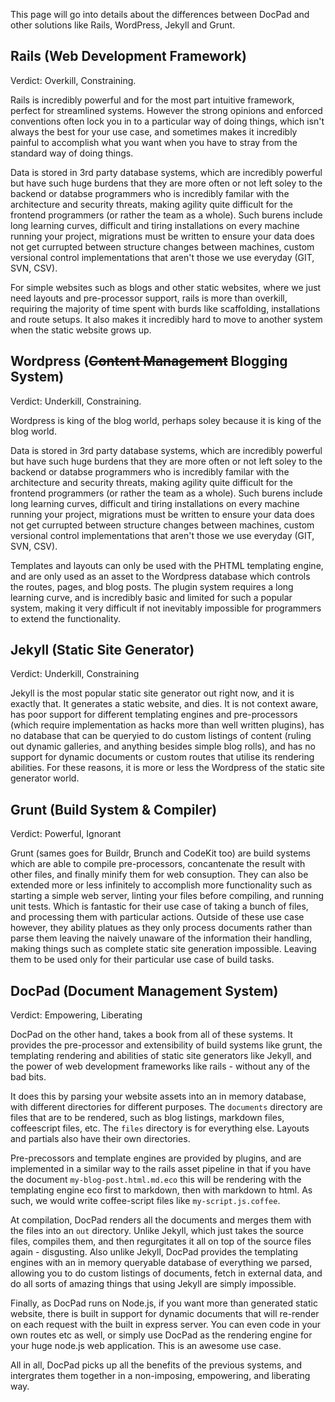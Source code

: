 This page will go into details about the differences between DocPad and other solutions like Rails, WordPress, Jekyll and Grunt.

## Rails (Web Development Framework)

Verdict: Overkill, Constraining.

Rails is incredibly powerful and for the most part intuitive framework, perfect for streamlined systems. However the strong opinions and enforced conventions often lock you in to a particular way of doing things, which isn't always the best for your use case, and sometimes makes it incredibly painful to accomplish what you want when you have to stray from the standard way of doing things.

Data is stored in 3rd party database systems, which are incredibly powerful but have such huge burdens that they are more often or not left soley to the backend or databse programmers who is incredibly familar with the architecture and security threats, making agility quite difficult for the frontend programmers (or rather the team as a whole). Such burens include long learning curves, difficult and tiring installations on every machine running your project, migrations must be written to ensure your data does not get currupted between structure changes between machines, custom versional control implementations that aren't those we use everyday (GIT, SVN, CSV).

For simple websites such as blogs and other static websites, where we just need layouts and pre-processor support, rails is more than overkill, requiring the majority of time spent with burds like scaffolding, installations and route setups. It also makes it incredibly hard to move to another system when the static website grows up.


## Wordpress (<s>Content Management</s> Blogging System)

Verdict: Underkill, Constraining.

Wordpress is king of the blog world, perhaps soley because it is king of the blog world.

Data is stored in 3rd party database systems, which are incredibly powerful but have such huge burdens that they are more often or not left soley to the backend or databse programmers who is incredibly familar with the architecture and security threats, making agility quite difficult for the frontend programmers (or rather the team as a whole). Such burens include long learning curves, difficult and tiring installations on every machine running your project, migrations must be written to ensure your data does not get currupted between structure changes between machines, custom versional control implementations that aren't those we use everyday (GIT, SVN, CSV).

Templates and layouts can only be used with the PHTML templating engine, and are only used as an asset to the Wordpress database which controls the routes, pages, and blog posts. The plugin system requires a long learning curve, and is incredibly basic and limited for such a popular system, making it very difficult if not inevitably impossible for programmers to extend the functionality.



## Jekyll (Static Site Generator)

Verdict: Underkill, Constraining

Jekyll is the most popular static site generator out right now, and it is exactly that. It generates a static website, and dies. It is not context aware, has poor support for different templating engines and pre-processors (which require implementation as hacks more than well written plugins), has no database that can be queryied to do custom listings of content (ruling out dynamic galleries, and anything besides simple blog rolls), and has no support for dynamic documents or custom routes that utilise its rendering abilities. For these reasons, it is more or less the Wordpress of the static site generator world.



## Grunt (Build System & Compiler)

Verdict: Powerful, Ignorant

Grunt (sames goes for Buildr, Brunch and CodeKit too) are build systems which are able to compile pre-processors, concantenate the result with other files, and finally minify them for web consuption. They can also be extended more or less infinitely to accomplish more functionality such as starting a simple web server, linting your files before compiling, and running unit tests. Which is fantastic for their use case of taking a bunch of files, and processing them with particular actions. Outside of these use case however, they ability platues as they only process documents rather than parse them leaving the naively unaware of the information their handling, making things such as complete static site generation impossible. Leaving them to be used only for their particular use case of build tasks.


## DocPad (Document Management System)

Verdict: Empowering, Liberating

DocPad on the other hand, takes a book from all of these systems. It provides the pre-processor and extensibility of build systems like grunt, the templating rendering and abilities of static site generators like Jekyll, and the power of web development frameworks like rails - without any of the bad bits.

It does this by parsing your website assets into an in memory database, with different directories for different purposes. The `documents` directory are files that are to be rendered, such as blog listings, markdown files, coffeescript files, etc. The `files` directory is for everything else. Layouts and partials also have their own directories.

Pre-precossors and template engines are provided by plugins, and are implemented in a similar way to the rails asset pipeline in that if you have the document `my-blog-post.html.md.eco` this will be rendering with the templating engine eco first to markdown, then with markdown to html. As such, we would write coffee-script files like `my-script.js.coffee`.

At compilation, DocPad renders all the documents and merges them with the files into an `out` directory. Unlike Jekyll, which just takes the source files, compiles them, and then regurgitates it all on top of the source files again - disgusting. Also unlike Jekyll, DocPad provides the templating engines with an in memory queryable database of everything we parsed, allowing you to do custom listings of documents, fetch in external data, and do all sorts of amazing things that using Jekyll are simply impossible.

Finally, as DocPad runs on Node.js, if you want more than generated static website, there is built in support for dynamic documents that will re-render on each request with the built in express server. You can even code in your own routes etc as well, or simply use DocPad as the rendering engine for your huge node.js web application. This is an awesome use case.

All in all, DocPad picks up all the benefits of the previous systems, and intergrates them together in a non-imposing, empowering, and liberating way.